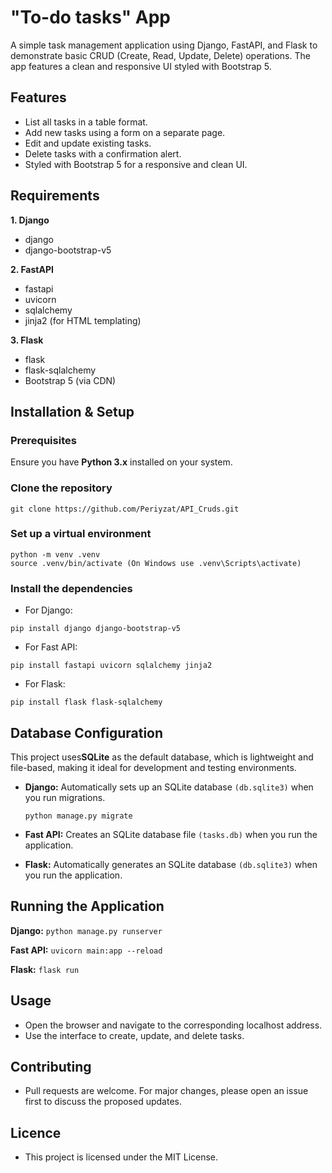 #  "To-do tasks"  App
A simple task management application using Django, FastAPI, and Flask to demonstrate basic CRUD (Create, Read, Update, Delete) operations. The app features a clean and responsive UI styled with Bootstrap 5.
## Features
- List all tasks in a table format.
- Add new tasks using a form on a separate page.
- Edit and update existing tasks.
- Delete tasks with a confirmation alert.
- Styled with Bootstrap 5 for a responsive and clean UI.
## Requirements
**1. Django**  
- django
- django-bootstrap-v5  

**2. FastAPI**  
- fastapi  
- uvicorn  
- sqlalchemy  
- jinja2 (for HTML templating)  

**3. Flask**  
- flask  
- flask-sqlalchemy  
- Bootstrap 5 (via CDN)  
   
## Installation & Setup
### Prerequisites
 Ensure you have **Python 3.x** installed on your system.
 
### Clone the repository
```
git clone https://github.com/Periyzat/API_Cruds.git
```
### Set up a virtual environment
```
python -m venv .venv
source .venv/bin/activate (On Windows use .venv\Scripts\activate)
```
### Install the dependencies
- For Django:

`pip install django django-bootstrap-v5` 
- For Fast API: 

`pip install fastapi uvicorn sqlalchemy jinja2`
- For Flask:

`pip install flask flask-sqlalchemy`
## Database Configuration
This project uses**SQLite** as the default database, which is lightweight and file-based, making it ideal for development and testing environments.
- **Django:** Automatically sets up an SQLite database `(db.sqlite3)` when you run migrations.

  `python manage.py migrate`
- **Fast API:** Creates an SQLite database file `(tasks.db)` when you run the application.
- **Flask:** Automatically generates an SQLite database `(db.sqlite3)` when you run the application.
 ## Running the Application
**Django:** `python manage.py runserver`

**Fast API:** `uvicorn main:app --reload`

**Flask:** `flask run`
## Usage
- Open the browser and navigate to the corresponding localhost address.
- Use the interface to create, update, and delete tasks.
## Contributing
- Pull requests are welcome. For major changes, please open an issue first to discuss the proposed updates. 
## Licence
- This project is licensed under the MIT License.
